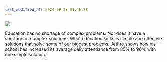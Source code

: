 ```yaml
---
last_modified_at: 2024-09-28 01:46:28
---
```



![](https://youtu.be/Xz_zKCgCLnQ)

Education has no shortage of complex problems. Nor does it have a shortage of complex solutions. What education lacks is simple and effective solutions that solve some of our biggest problems. Jethro shows how his school has increased its average daily attendance from 85% to 96% with one simple solution.